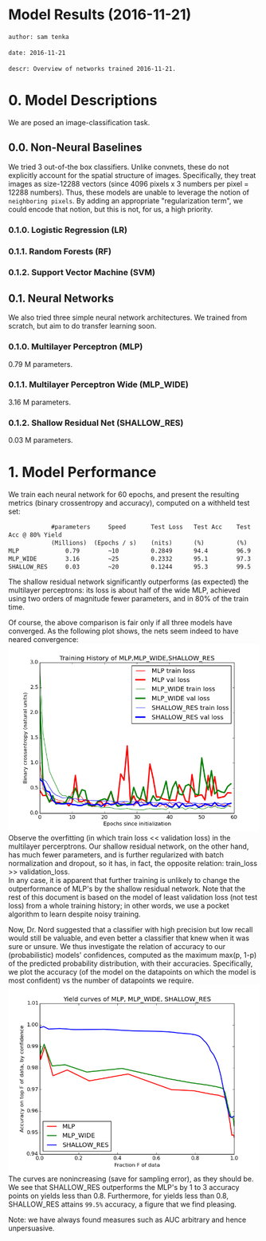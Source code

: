 # Model Results (2016-11-21) 
    author: sam tenka

    date: 2016-11-21

    descr: Overview of networks trained 2016-11-21.

# 0. Model Descriptions

We are posed an image-classification task.

## 0.0. Non-Neural Baselines

We tried 3 out-of-the box classifiers. Unlike convnets, these do not explicitly
account for the spatial structure of images. Specifically, they treat images as
size-12288 vectors (since 4096 pixels x 3 numbers per pixel = 12288 numbers).
Thus, these models are unable to leverage the notion of `neighboring pixels`.
By adding an appropriate "regularization term", we could encode that notion,
but this is not, for us, a high priority.

### 0.1.0. Logistic Regression (LR)

### 0.1.1. Random Forests (RF)

### 0.1.2. Support Vector Machine (SVM)

## 0.1. Neural Networks

We also tried three simple neural network architectures. We trained from scratch, 
but aim to do transfer learning soon.

### 0.1.0. Multilayer Perceptron (MLP)

0.79 M parameters.

### 0.1.1. Multilayer Perceptron Wide (MLP_WIDE)

3.16 M parameters.

### 0.1.2. Shallow Residual Net (SHALLOW_RES)

0.03 M parameters.

# 1. Model Performance 

We train each neural network for 60 epochs, and present the resulting metrics
(binary crossentropy and accuracy), computed on a withheld test set:
                
                #parameters     Speed       Test Loss   Test Acc    Test Acc @ 80% Yield
                (Millions)  (Epochs / s)    (nits)      (%)         (%)
    MLP             0.79        ~10         0.2849      94.4        96.9 
    MLP_WIDE        3.16        ~25         0.2332      95.1        97.3
    SHALLOW_RES     0.03        ~20         0.1244      95.3        99.5

The shallow residual network significantly outperforms (as expected)
the multilayer perceptrons: its loss is about half of the wide MLP,
achieved using two orders of magnitude fewer parameters, and in 80%
of the train time.

Of course, the above comparison is fair only if all three models have converged.
As the following plot shows, the nets seem indeed to have neared convergence:
![hi](/discussion/figures/MLP_vs_MLP_WIDE_vs_SHALLOW_RES.hist.png)
Observe the overfitting (in which train loss << validation loss) in the 
multilayer percerptrons. Our shallow residual network, on the other hand,
has much fewer parameters, and is further regularized with batch normalization
and dropout, so it has, in fact, the opposite relation: train_loss >> validation_loss.  
In any case, it is apparent that further training is unlikely to change
the outperformance of MLP's by the shallow residual network. Note that
the rest of this document is based on the model of least validation loss
(not test loss) from a whole training history; in other words, we use 
a pocket algorithm to learn despite noisy training.

Now, Dr. Nord suggested that a classifier with high precision but low
recall would still be valuable, and even better a classifier that
knew when it was sure or unsure. We thus investigate the relation
of accuracy to our (probabilistic) models' confidences, computed as the maximum
max(p, 1-p) of the predicted probability distribution, with their accuracies.
Specifically, we plot the accuracy (of the model on the datapoints on which the
model is most confident) vs the number of datapoints we require.
![hi](/discussion/figures/MLP_vs_MLP_WIDE_vs_SHALLOW_RES.yield.png)
The curves are nonincreasing (save for sampling error), as they should be.
We see that SHALLOW_RES outperforms the MLP's by 1 to 3 accuracy points on
yields less than 0.8. Furthermore, for yields less than 0.8, SHALLOW_RES
attains `99.5%` accuracy, a figure that we find pleasing.

Note: we have always found measures such as AUC arbitrary and hence
unpersuasive.

